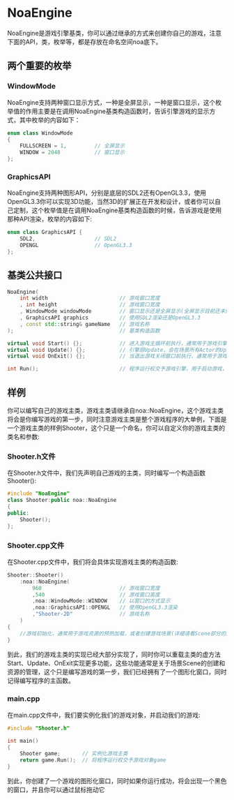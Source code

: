 # NoaEngine
NoaEngine是游戏引擎基类，你可以通过继承的方式来创建你自己的游戏，注意下面的API，类，枚举等，都是存放在命名空间noa底下。

## 两个重要的枚举
### WindowMode
NoaEngine支持两种窗口显示方式，一种是全屏显示，一种是窗口显示，这个枚举值的作用主要是在调用NoaEngine基类构造函数时，告诉引擎游戏的显示方式，其中枚举的内容如下：
``` cpp
enum class WindowMode
{
	FULLSCREEN = 1,			// 全屏显示
	WINDOW = 2048			// 窗口显示
};
```

### GraphicsAPI
NoaEngine支持两种图形API，分别是底层的SDL2还有OpenGL3.3，使用OpenGL3.3你可以实现3D功能，当然3D的扩展正在开发和设计，或者你可以自己定制，这个枚举值是在调用NoaEngine基类构造函数的时候，告诉游戏是使用那种API渲染，枚举的内容如下:
``` cpp
enum class GraphicsAPI {
	SDL2,					// SDL2
	OPENGL					// OpenGL3.3
};
``` 

## 基类公共接口
``` cpp
NoaEngine(
	int width                       // 游戏窗口宽度
    , int height                    // 游戏窗口宽度
	, WindowMode windowMode         // 窗口显示还是全屏显示(全屏显示目前还未修复Bug)
	, GraphicsAPI graphics          // 使用SDL2渲染还是OpenGL3.3
	, const std::string& gameName   // 游戏名称
);                                  // 基类构造函数

virtual void Start() {};            // 进入游戏主循环前执行，通常用于游戏引擎的初始化工作
virtual void Update() {};           // 引擎层Update，会在场景所有Actor的Update执行完后执行，每帧执行，通常用于游戏引擎层的扩展或者主要的游戏逻辑
virtual void OnExit() {};           // 当退出游戏关闭窗口前执行，通常用于游戏资源的释放

int Run();                          // 程序运行权交予游戏引擎，用于启动游戏，这个main函数中实例化游戏对象后马上调用，游戏运行过程中没有异常出错结束返回0
```

## 样例
你可以编写自己的游戏主类，游戏主类请继承自noa::NoaEngine，这个游戏主类将会是你编写游戏的第一步，同时注意游戏主类是整个游戏程序的大单例，下面是一个游戏主类的样例Shooter，这个只是一个命名，你可以自定义你的游戏主类的类名和参数:

### Shooter.h文件
在Shooter.h文件中，我们先声明自己游戏的主类，同时编写一个构造函数Shooter():
``` cpp
#include "NoaEngine"
class Shooter:public noa::NoaEngine
{
public:
	Shooter();
};
```

### Shooter.cpp文件
在Shooter.cpp文件中，我们将会具体实现游戏主类的构造函数:
``` cpp
Shooter::Shooter()
	:noa::NoaEngine(
        960                         // 游戏窗口宽度
        ,540                        // 游戏窗口高度
		,noa::WindowMode::WINDOW    // 以窗口的方式显示
		,noa::GraphicsAPI::OPENGL   // 使用OpenGL3.3渲染
		,"Shooter-2D"               // 游戏名称
	)
{
    //游戏初始化，通常用于游戏资源的预热加载，或者创建游戏场景(详细请看Scene部分的内容)
}
```

到此，我们的游戏主类的实现已经大部分实现了，同时你可以重载主类的虚方法Start、Update、OnExit实现更多功能，这些功能通常是关于场景Scene的创建和资源的管理，这个只是编写游戏的第一步，我们已经拥有了一个图形化窗口，同时记得编写程序的主函数。

### main.cpp
在main.cpp文件中，我们要实例化我们的游戏对象，并启动我们的游戏:
``` cpp
#include "Shooter.h"

int main() 
{
	Shooter game;       // 实例化游戏主类
	return game.Run();  // 将程序运行权交予游戏对象game
}
```
到此，你创建了一个游戏的图形化窗口，同时如果你运行成功，将会出现一个黑色的窗口，并且你可以通过鼠标拖动它
